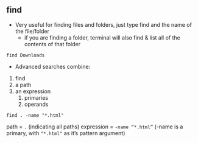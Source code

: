 ## find
- Very useful for finding files and folders, just type find and the name of the file/folder
	- if you are finding a folder, terminal will also find & list all of the contents of that folder
```
find Downloads
```
- Advanced searches combine:
1. find
2. a path
3. an expression
	1. primaries
	2. operands
```
find . -name "*.html"
```
path =  `.`   (indicating all paths)
expression = `-name “*.html”`     (-name is a primary, with `"*.html"` as it’s pattern argument)

